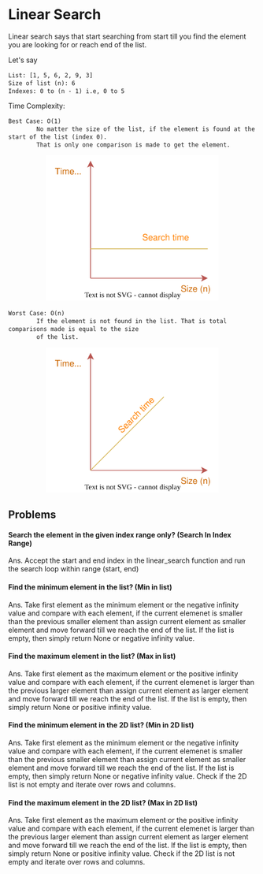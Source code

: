 # Linear Search
Linear search says that start searching from start till you find the element you are looking for or reach end of the list.

Let's say 

    List: [1, 5, 6, 2, 9, 3]
    Size of list (n): 6
    Indexes: 0 to (n - 1) i.e, 0 to 5
    
Time Complexity:

    Best Case: O(1)
            No matter the size of the list, if the element is found at the start of the list (index 0). 
            That is only one comparison is made to get the element.
            
<p align="center">
<img src="https://github.com/sammaurya/Algo/blob/master/Diagrams/LinearSearchBestCaseComplexity.svg" width="350" title="hover text">
</p>
            
    Worst Case: O(n)
            If the element is not found in the list. That is total comparisons made is equal to the size
            of the list.
            
<p align="center">
<img src="https://github.com/sammaurya/Algo/blob/master/Diagrams/LinearSearchWorstCaseComplexity.svg" width="350" title="hover text">
</p>


## Problems

#### Search the element in the given index range only? (Search In Index Range)


Ans. Accept the start and end index in the linear_search function and run the search loop within range (start, end)

#### Find the minimum element in the list? (Min in list)

Ans. Take first element as the minimum element or the negative infinity value and compare with each element, if the current elemenet is
     smaller than the previous smaller element than assign current element as smaller element and move forward till we reach the end of the list.
     If the list is empty, then simply return None or negative infinity value.
     
#### Find the maximum element in the list? (Max in list)

Ans. Take first element as the maximum element or the positive infinity value and compare with each element, if the current elemenet is
     larger than the previous larger element than assign current element as larger element and move forward till we reach the end of the list.
     If the list is empty, then simply return None or positive infinity value.
     
#### Find the minimum element in the 2D list? (Min in 2D list)

Ans. Take first element as the minimum element or the negative infinity value and compare with each element, if the current elemenet is
     smaller than the previous smaller element than assign current element as smaller element and move forward till we reach the end of the list.
     If the list is empty, then simply return None or negative infinity value.
     Check if the 2D list is not empty and iterate over rows and columns.
     
#### Find the maximum element in the 2D list? (Max in 2D list)

Ans. Take first element as the maximum element or the positive infinity value and compare with each element, if the current elemenet is
     larger than the previous larger element than assign current element as larger element and move forward till we reach the end of the list.
     If the list is empty, then simply return None or positive infinity value.
     Check if the 2D list is not empty and iterate over rows and columns.
